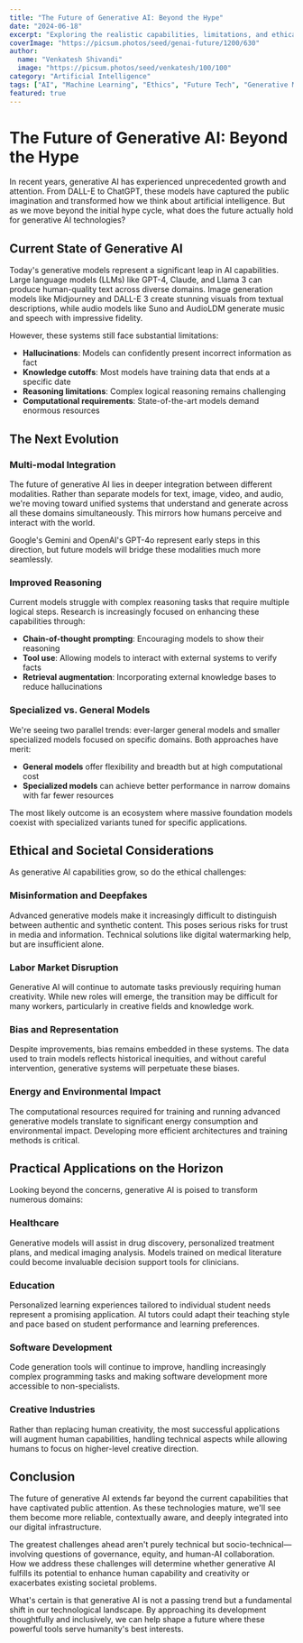 ```yaml
---
title: "The Future of Generative AI: Beyond the Hype"
date: "2024-06-18"
excerpt: "Exploring the realistic capabilities, limitations, and ethical considerations of generative AI as it continues to evolve."
coverImage: "https://picsum.photos/seed/genai-future/1200/630"
author:
  name: "Venkatesh Shivandi"
  image: "https://picsum.photos/seed/venkatesh/100/100"
category: "Artificial Intelligence"
tags: ["AI", "Machine Learning", "Ethics", "Future Tech", "Generative Models"]
featured: true
---
```


# The Future of Generative AI: Beyond the Hype

In recent years, generative AI has experienced unprecedented growth and attention. From DALL-E to ChatGPT, these models have captured the public imagination and transformed how we think about artificial intelligence. But as we move beyond the initial hype cycle, what does the future actually hold for generative AI technologies?

## Current State of Generative AI

Today's generative models represent a significant leap in AI capabilities. Large language models (LLMs) like GPT-4, Claude, and Llama 3 can produce human-quality text across diverse domains. Image generation models like Midjourney and DALL-E 3 create stunning visuals from textual descriptions, while audio models like Suno and AudioLDM generate music and speech with impressive fidelity.

However, these systems still face substantial limitations:

- **Hallucinations**: Models can confidently present incorrect information as fact
- **Knowledge cutoffs**: Most models have training data that ends at a specific date
- **Reasoning limitations**: Complex logical reasoning remains challenging
- **Computational requirements**: State-of-the-art models demand enormous resources

## The Next Evolution

### Multi-modal Integration

The future of generative AI lies in deeper integration between different modalities. Rather than separate models for text, image, video, and audio, we're moving toward unified systems that understand and generate across all these domains simultaneously. This mirrors how humans perceive and interact with the world.

Google's Gemini and OpenAI's GPT-4o represent early steps in this direction, but future models will bridge these modalities much more seamlessly.

### Improved Reasoning

Current models struggle with complex reasoning tasks that require multiple logical steps. Research is increasingly focused on enhancing these capabilities through:

- **Chain-of-thought prompting**: Encouraging models to show their reasoning
- **Tool use**: Allowing models to interact with external systems to verify facts
- **Retrieval augmentation**: Incorporating external knowledge bases to reduce hallucinations

### Specialized vs. General Models

We're seeing two parallel trends: ever-larger general models and smaller specialized models focused on specific domains. Both approaches have merit:

- **General models** offer flexibility and breadth but at high computational cost
- **Specialized models** can achieve better performance in narrow domains with far fewer resources

The most likely outcome is an ecosystem where massive foundation models coexist with specialized variants tuned for specific applications.

## Ethical and Societal Considerations

As generative AI capabilities grow, so do the ethical challenges:

### Misinformation and Deepfakes

Advanced generative models make it increasingly difficult to distinguish between authentic and synthetic content. This poses serious risks for trust in media and information. Technical solutions like digital watermarking help, but are insufficient alone.

### Labor Market Disruption

Generative AI will continue to automate tasks previously requiring human creativity. While new roles will emerge, the transition may be difficult for many workers, particularly in creative fields and knowledge work.

### Bias and Representation

Despite improvements, bias remains embedded in these systems. The data used to train models reflects historical inequities, and without careful intervention, generative systems will perpetuate these biases.

### Energy and Environmental Impact

The computational resources required for training and running advanced generative models translate to significant energy consumption and environmental impact. Developing more efficient architectures and training methods is critical.

## Practical Applications on the Horizon

Looking beyond the concerns, generative AI is poised to transform numerous domains:

### Healthcare

Generative models will assist in drug discovery, personalized treatment plans, and medical imaging analysis. Models trained on medical literature could become invaluable decision support tools for clinicians.

### Education

Personalized learning experiences tailored to individual student needs represent a promising application. AI tutors could adapt their teaching style and pace based on student performance and learning preferences.

### Software Development

Code generation tools will continue to improve, handling increasingly complex programming tasks and making software development more accessible to non-specialists.

### Creative Industries

Rather than replacing human creativity, the most successful applications will augment human capabilities, handling technical aspects while allowing humans to focus on higher-level creative direction.

## Conclusion

The future of generative AI extends far beyond the current capabilities that have captivated public attention. As these technologies mature, we'll see them become more reliable, contextually aware, and deeply integrated into our digital infrastructure.

The greatest challenges ahead aren't purely technical but socio-technical—involving questions of governance, equity, and human-AI collaboration. How we address these challenges will determine whether generative AI fulfills its potential to enhance human capability and creativity or exacerbates existing societal problems.

What's certain is that generative AI is not a passing trend but a fundamental shift in our technological landscape. By approaching its development thoughtfully and inclusively, we can help shape a future where these powerful tools serve humanity's best interests. 